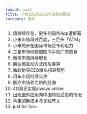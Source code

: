 ```yaml
---
layout: post
title: 不负责任的2015年互联网预测
category: 技术
---
```


1. 墙继续存在，更多的国外App遭屏蔽
2. 小米市值超过百度，三巨头「ATM」
3. 小米的开拓国际市场受专利阻力
4. 三星市场份额被国内手机厂商蚕食
5. 微信市值持续增长
6. 朋友圈互动方式雨后春笋
7. 微软新任CEO难以扭转颓势
8. 用车市场持续火热
9. 医疗市场称为新的红海
10. 4G真正实现always online
11. 出现国外应用向中国特色妥协的情况
12. 苹果的新技术与无线有关
13. just for fun~


